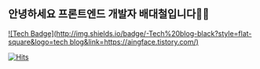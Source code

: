 ## 안녕하세요 프론트엔드 개발자 배대철입니다👋👋





[![Tech Badge](http://img.shields.io/badge/-Tech%20blog-black?style=flat-square&logo=tech blog&link=https://aingface.tistory.com/)](https://aingface.tistory.com/)









[![Hits](https://hits.seeyoufarm.com/api/count/incr/badge.svg?url=https%3A%2F%2Fgithub.com%2Faingface&count_bg=%2379C83D&title_bg=%23555555&icon=&icon_color=%23E7E7E7&title=hits&edge_flat=false)](https://hits.seeyoufarm.com)                  


